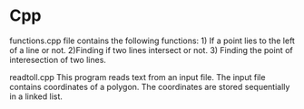 # Cpp
functions.cpp file contains the following functions: 1) If a point lies to the left of a line or not.
2)Finding if two lines intersect or not. 3)  Finding the point of interesection of two lines.

readtoll.cpp
This program reads text from an input file. The input file contains coordinates of a polygon. The coordinates are stored sequentially in a linked list. 

